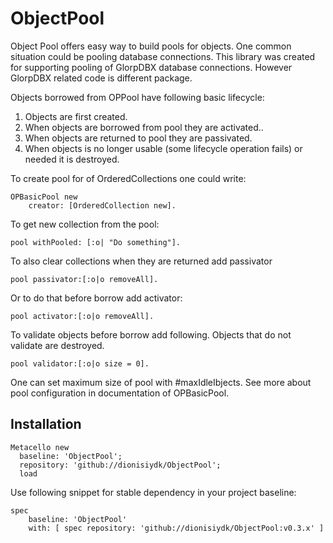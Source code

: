 # ObjectPool
Object Pool offers easy way to build pools for objects. One common situation
could be pooling database connections. This library was created for supporting pooling
of GlorpDBX database connections. However GlorpDBX related code is different
package.

Objects borrowed from OPPool have following basic lifecycle:

1. Objects are first created.
2. When objects are borrowed from pool they are activated..
3. When objects are returned to pool they are passivated.
4. When objects is no longer usable (some lifecycle operation fails) or needed it is destroyed.

To create pool for of OrderedCollections one could write:
```Smalltalk
OPBasicPool new
	creator: [OrderedCollection new].
```
To get new collection from the pool:
```Smalltalk
pool withPooled: [:o| "Do something"].
```	
To also clear collections when they are returned add passivator
```Smalltalk
pool passivator:[:o|o removeAll].
```	
Or to do that before borrow add activator:
```Smalltalk
pool activator:[:o|o removeAll].
```
To validate objects before borrow add following. Objects that do not validate are destroyed.
```Smalltalk
pool validator:[:o|o size = 0].
```
One can set maximum size of pool with #maxIdleIbjects. See more about pool configuration
in documentation of OPBasicPool.

## Installation
```Smalltalk
Metacello new
  baseline: 'ObjectPool';
  repository: 'github://dionisiydk/ObjectPool';
  load
```
Use following snippet for stable dependency in your project baseline:
```Smalltalk
spec
    baseline: 'ObjectPool'
    with: [ spec repository: 'github://dionisiydk/ObjectPool:v0.3.x' ]
```

